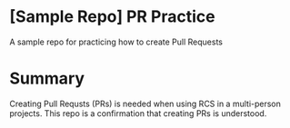 # [Sample Repo] PR Practice
A sample repo for practicing how to create Pull Requests
# Summary
Creating Pull Requsts (PRs) is needed when using RCS in a multi-person projects. This repo is a confirmation that creating PRs is understood.
